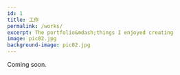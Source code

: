 ```yaml
---
id: 1
title: 工作
permalink: /works/
excerpt: The portfolio&mdash;things I enjoyed creating
image: pic02.jpg
background-image: pic02.jpg
---
```


Coming soon.

